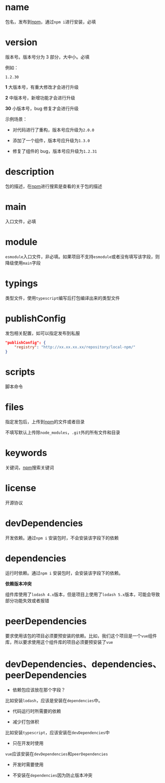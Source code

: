 # name

包名，发布到[npm](https://www.npmjs.com/)，通过`npm i`进行安装，必填

# version

版本号。版本号分为 3 部分，大中小。必填

例如：

`1.2.30`

**1** 大版本号，有重大修改才会进行升级

**2** 中版本号，新增功能才会进行升级

**30** 小版本号，bug 修复才会进行升级

示例场景：

- 对代码进行了重构，版本号应升级为`2.0.0`

- 添加了一个组件，版本号应升级为`1.3.0`

- 修复了组件的 bug，版本号应升级为`1.2.31`

# description

包的描述，在[npm](https://www.npmjs.com/)进行搜索是查看的关于包的描述

# main

入口文件，必填

# module

`esmodule`入口文件，非必填。如果项目不支持`esmodule`或者没有填写该字段，则降级使用`main`字段

# typings

类型文件，使用`typescript`编写后打包编译出来的类型文件

# publishConfig

发包相关配置，如可以指定发布到私服

```json
"publishConfig": {
    "registry": "http://xx.xx.xx.xx/repository/local-npm/"
}
```

# scripts

脚本命令

# files

指定发包后，上传到[npm](https://www.npmjs.com/)的文件或者目录

不填写默认上传除`node_modules`，`.git`外的所有文件和目录

# keywords

关键词，[npm](https://www.npmjs.com/)搜索关键词

# license

开源协议

# devDependencies

开发依赖。通过`npm i` 安装包时，不会安装该字段下的依赖

# dependencies

运行时依赖。通过`npm i` 安装包时，会安装该字段下的依赖。

**依赖版本冲突**

组件库使用了`lodash 4.x`版本，但是项目上使用了`lodash 5.x`版本，可能会导致部分功能失效或者报错

# peerDependencies

要求使用该包的项目必须要预安装的依赖。比如，我们这个项目是一个`vue`组件库，所以要求使用这个组件库的项目必须要预安装了`vue`

# devDependencies、dependencies、peerDependencies

- 依赖包应该放在那个字段？

比如安装`lodash`，应该是安装在`dependencies`中。

- 代码运行时所需要的依赖

- 减少打包体积

比如安装`typescript`，应该安装在`devDependencies`中

- 只在开发时使用

`vue`应该安装在`devDependencies`和`peerDependencies`

- 开发时需要使用

- 不安装在`dependencies`因为防止版本冲突



